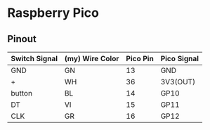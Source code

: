# Raspberry Pico

## Pinout

| Switch Signal | (my) Wire Color | Pico Pin | Pico Signal |
| ------------- | --------------- | -------- | ----------- |
| GND           | GN              | 13       | GND         |
| +             | WH              | 36       | 3V3(OUT)    |
| button        | BL              | 14       | GP10        |
| DT            | VI              | 15       | GP11        |
| CLK           | GR              | 16       | GP12       |